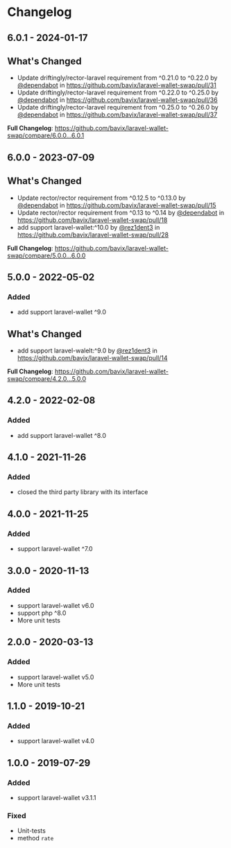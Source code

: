 # Changelog

## 6.0.1 - 2024-01-17

## What's Changed
* Update driftingly/rector-laravel requirement from ^0.21.0 to ^0.22.0 by [@dependabot](https://github.com/dependabot) in https://github.com/bavix/laravel-wallet-swap/pull/31
* Update driftingly/rector-laravel requirement from ^0.22.0 to ^0.25.0 by [@dependabot](https://github.com/dependabot) in https://github.com/bavix/laravel-wallet-swap/pull/36
* Update driftingly/rector-laravel requirement from ^0.25.0 to ^0.26.0 by [@dependabot](https://github.com/dependabot) in https://github.com/bavix/laravel-wallet-swap/pull/37


**Full Changelog**: https://github.com/bavix/laravel-wallet-swap/compare/6.0.0...6.0.1

## 6.0.0 - 2023-07-09

## What's Changed
* Update rector/rector requirement from ^0.12.5 to ^0.13.0 by [@dependabot](https://github.com/dependabot) in https://github.com/bavix/laravel-wallet-swap/pull/15
* Update rector/rector requirement from ^0.13 to ^0.14 by [@dependabot](https://github.com/dependabot) in https://github.com/bavix/laravel-wallet-swap/pull/18
* add support laravel-wallet:^10.0 by [@rez1dent3](https://github.com/rez1dent3) in https://github.com/bavix/laravel-wallet-swap/pull/28


**Full Changelog**: https://github.com/bavix/laravel-wallet-swap/compare/5.0.0...6.0.0

## 5.0.0 - 2022-05-02

### Added
- add support laravel-wallet ^9.0

## What's Changed
* add support laravel-walelt:^9.0 by [@rez1dent3](https://github.com/rez1dent3) in https://github.com/bavix/laravel-wallet-swap/pull/14


**Full Changelog**: https://github.com/bavix/laravel-wallet-swap/compare/4.2.0...5.0.0

## 4.2.0 - 2022-02-08

### Added
- add support laravel-wallet ^8.0

## 4.1.0 - 2021-11-26

### Added
- closed the third party library with its interface

## 4.0.0 - 2021-11-25

### Added
- support laravel-wallet ^7.0

## 3.0.0 - 2020-11-13

### Added
- support laravel-wallet v6.0
- support php ^8.0
- More unit tests

## 2.0.0 - 2020-03-13

### Added
- support laravel-wallet v5.0
- More unit tests

## 1.1.0 - 2019-10-21

### Added
- support laravel-wallet v4.0

## 1.0.0 - 2019-07-29

### Added
- support laravel-wallet v3.1.1

### Fixed
- Unit-tests
- method `rate`



